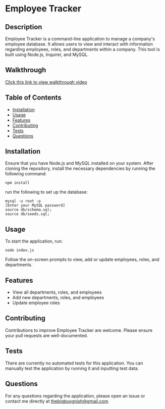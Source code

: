 # Employee Tracker

## Description

Employee Tracker is a command-line application to manage a company's employee database. It allows users to view and interact with information regarding employees, roles, and departments within a company. This tool is built using Node.js, Inquirer, and MySQL.

## Walkthrough 
[Click this link to view walkthrough video](https://drive.google.com/file/d/1CtzFSLcshYx6begKmHFvUqAvYziZzpaP/view)

## Table of Contents
- [Installation](#installation)
- [Usage](#usage)
- [Features](#features)
- [Contributing](#contributing)
- [Tests](#tests)
- [Questions](#questions)

## Installation

Ensure that you have Node.js and MySQL installed on your system. After cloning the repository, 
install the necessary dependencies by running the following command:

```
npm install
```

run the following to set up the database:

```
mysql -u root -p
[Enter your MySQL password]
source db/schema.sql;
source db/seeds.sql;
```

## Usage

To start the application, run:

```
node index.js
```

Follow the on-screen prompts to view, add or update employees, roles, and departments.

## Features

- View all departments, roles, and employees
- Add new departments, roles, and employees
- Update employee roles

## Contributing

Contributions to improve Employee Tracker are welcome. Please ensure your pull requests are well-documented.

## Tests

There are currently no automated tests for this application. You can manually test the application by running it and inputting test data.

## Questions

For any questions regarding the application, please open an issue or contact me directly at thebigboognish@gmail.com.
